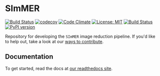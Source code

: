 # SImMER
[![Build Status](https://dev.azure.com/asavel/SImMER/_apis/build/status/arjunsavel.SImMER?branchName=master)](https://dev.azure.com/asavel/SImMER/_build?definitionId=1&_a=summary) [![codecov](https://codecov.io/gh/arjunsavel/simmer/branch/master/graph/badge.svg?token=5ERhXGwSDo)](https://codecov.io/gh/arjunsavel/simmer) [![Code Climate](https://img.shields.io/codeclimate/maintainability/arjunsavel/SImMER?style=flat)](https://codeclimate.com/github/arjunsavel/SImMER) [![License: MIT](https://img.shields.io/badge/License-MIT-yellow.svg)](https://opensource.org/licenses/MIT)
[![Build Status](https://readthedocs.org/projects/simmer/badge/?version=latest)](http://simmer.readthedocs.io/en/latest/?badge=latest)[![PyPI version](https://badge.fury.io/py/simmer.svg)](https://badge.fury.io/py/simmer)


Repository for developing the ```SImMER``` image reduction pipeline. If you'd like to help out, take a look at our [ways to contribute](https://github.com/arjunsavel/simmer/blob/master/CONTRIBUTING.md).


## Documentation
To get started, read the docs at [our readthedocs site](https://simmer.readthedocs.io/en/latest/pages/about.html).
